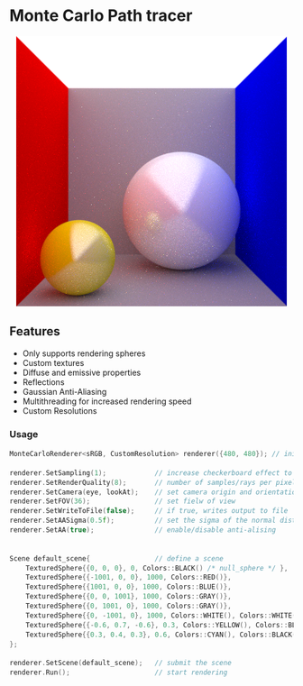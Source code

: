 # Monte Carlo Path tracer

<p align="center">
  <img src="assets/README/mc_8192rpp_1sampling_AA_05_1635018084.bmp" alt="sample_image">
</p>

## Features

* Only supports rendering spheres
* Custom textures
* Diffuse and emissive properties
* Reflections
* Gaussian Anti-Aliasing
* Multithreading for increased rendering speed
* Custom Resolutions

### Usage

```cpp
MonteCarloRenderer<sRGB, CustomResolution> renderer({480, 480}); // initialize renderer

renderer.SetSampling(1); 			// increase checkerboard effect to reduce rendering time. (default = 1 = no checkerboard)
renderer.SetRenderQuality(8); 		// number of samples/rays per pixel
renderer.SetCamera(eye, lookAt); 	// set camera origin and orientation
renderer.SetFOV(36);				// set fielw of view
renderer.SetWriteToFile(false); 	// if true, writes output to file
renderer.SetAASigma(0.5f);			// set the sigma of the normal distribution used for anti-aliasing
renderer.SetAA(true);				// enable/disable anti-alising


Scene default_scene{				// define a scene
    TexturedSphere{{0, 0, 0}, 0, Colors::BLACK() /* null_sphere */ },
    TexturedSphere{{-1001, 0, 0}, 1000, Colors::RED()},
    TexturedSphere{{1001, 0, 0}, 1000, Colors::BLUE()},
    TexturedSphere{{0, 0, 1001}, 1000, Colors::GRAY()},
    TexturedSphere{{0, 1001, 0}, 1000, Colors::GRAY()},
    TexturedSphere{{0, -1001, 0}, 1000, Colors::WHITE(), Colors::WHITE()},
    TexturedSphere{{-0.6, 0.7, -0.6}, 0.3, Colors::YELLOW(), Colors::BLACK(), Colors::WHITE()},
    TexturedSphere{{0.3, 0.4, 0.3}, 0.6, Colors::CYAN(), Colors::BLACK(), Colors::WHITE()},
}; 									

renderer.SetScene(default_scene); 	// submit the scene
renderer.Run(); 					// start rendering
```